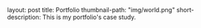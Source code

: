 layout: post
title: Portfolio
thumbnail-path: "img/world.png"
short-description: This is my portfolio's case study.

